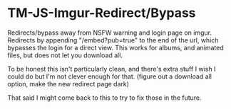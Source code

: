 # TM-JS-Imgur-Redirect/Bypass
Redirects/bypass away from NSFW warning and login page on imgur.  Redirects by appending "/embed?pub=true" to the end of the url, which bypasses the login for a direct view.  This works for albums, and animated files, but does not let you download all.

To be honest this isn't particularly clean, and there's extra stuff I wish I could do but I'm not clever enough for that.  (figure out a download all option, make the new redirect page dark)

That said I might come back to this to try to fix those in the future.
